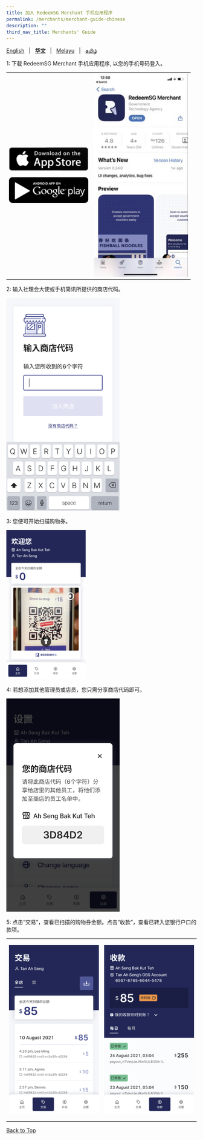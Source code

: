 ```yaml
---
title: 加入 RedeemSG Merchant 手机应用程序
permalink: /merchants/merchant-guide-chinese
description: ""
third_nav_title: Merchants' Guide
---
```

<span id="cdcv_page_top"></span>
[English](merchant-guide-english) &nbsp;&nbsp;&#124;&nbsp;&nbsp; **[华文](merchant-guide-chinese)** &nbsp;&nbsp;&#124;&nbsp;&nbsp; [Melayu](merchant-guide-malay) &nbsp;&nbsp;&#124;&nbsp;&nbsp; [தமிழ்](merchant-guide-tamil)

<style>
a.bp-button {
	height: 6em !important;
	white-space:pre-line !important;
}
</style>

<p>1: 下载 RedeemSG Merchant 手机应用程序, 以您的手机号码登入。</p>

<table border="0" cellspacing="0" cellpadding="0">
<tbody>
<tr>
<td><p><a href="https://apps.apple.com/sg/app/redeemsg/id1512326240" target="blank"> <img src="/images/merchants/merchants-infographics/download-app-store.png" alt="Download RedeemSG Merchant Mobile App from App Store" style="width:210px !important;" /></a></p>

<p><a href="https://play.google.com/store/apps/details?id=sg.gov.redeem" target="blank"> <img src="/images/merchants/merchants-infographics/download-google-play.png" alt="Download RedeemSG Merchant Mobile App from Google Play" style="width:210px !important;" /></a></p>
	
</td>

<td><img src="/images/merchants/merchants-infographics/english/download_app.png" style="width:250px !important;" alt="Download RedeemSG Merchant App"/> </td>
</tr>

</tbody>
</table>

<p>2: 输入社理会大使或手机简讯所提供的商店代码。</p>

<p><img src="/images/merchants/merchants-infographics/chinese/10%20Shop%20code%20NEW.png" style="width:300px !important;" alt="Enter shop code screen"/> </p>

<p>3: 您便可开始扫描购物券。</p>

<p><img src="/images/merchants/merchants-infographics/chinese/2%20Home%20scan%20with%20pic%20.png" style="width:210px !important;" alt="Scan voucher screen"/> </p>


<p>4: 若想添加其他管理员或店员，您只需分享商店代码即可。</p>

<p><img src="/images/merchants/merchants-infographics/chinese/2%20Settings%20shop%20show%20codeNEW.png" style="width:300px !important;" alt="Shop code screen"/> </p>

<p>5: 点击“交易”，查看已扫描的购物券金额。点击“收款”，查看已转入您银行户口的款项。</p>

<table border="0" cellspacing="0" cellpadding="0">
<tbody>
<tr>
<td><p><img src="/images/merchants/merchants-infographics/chinese/1%20Transactions%20entire%20shop.png" alt="Transactions screen" style="width:300px !important;" /></p>
</td>

<td><img src="/images/merchants/merchants-infographics/chinese/1%20Payouts%20daily%20.png" style="width:300px !important;" alt="Payouts screen"/> </td>
</tr>
</tbody>
</table>

<a href="#cdcv_page_top">Back to Top</a>
